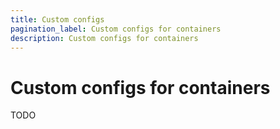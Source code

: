```yaml
---
title: Custom configs
pagination_label: Custom configs for containers
description: Custom configs for containers
---
```


# Custom configs for containers

TODO
